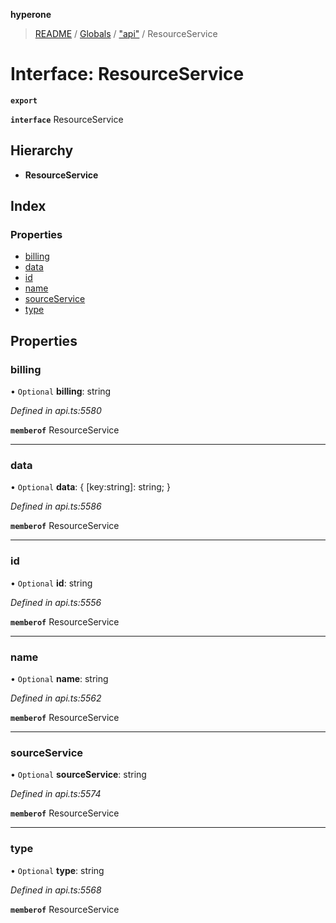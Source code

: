 **hyperone**

> [README](../README.md) / [Globals](../globals.md) / ["api"](../modules/_api_.md) / ResourceService

# Interface: ResourceService

**`export`** 

**`interface`** ResourceService

## Hierarchy

* **ResourceService**

## Index

### Properties

* [billing](_api_.resourceservice.md#billing)
* [data](_api_.resourceservice.md#data)
* [id](_api_.resourceservice.md#id)
* [name](_api_.resourceservice.md#name)
* [sourceService](_api_.resourceservice.md#sourceservice)
* [type](_api_.resourceservice.md#type)

## Properties

### billing

• `Optional` **billing**: string

*Defined in api.ts:5580*

**`memberof`** ResourceService

___

### data

• `Optional` **data**: { [key:string]: string;  }

*Defined in api.ts:5586*

**`memberof`** ResourceService

___

### id

• `Optional` **id**: string

*Defined in api.ts:5556*

**`memberof`** ResourceService

___

### name

• `Optional` **name**: string

*Defined in api.ts:5562*

**`memberof`** ResourceService

___

### sourceService

• `Optional` **sourceService**: string

*Defined in api.ts:5574*

**`memberof`** ResourceService

___

### type

• `Optional` **type**: string

*Defined in api.ts:5568*

**`memberof`** ResourceService
